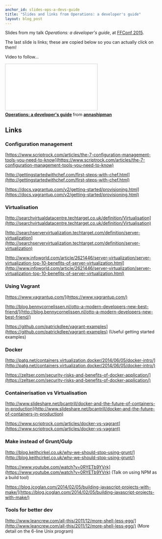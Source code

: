 ```yaml
---
anchor_id: slides-ops-a-devs-guide
title: "Slides and links from Operations: a developer's guide"
layout: blog_post
---
```


Slides from my talk *Operations: a developer's guide*, at [FFConf
2015](http://2015.ffconf.org/).

The last slide is links; these are copied below so you can actually click on
them!

Video to follow...

<div class="embedded">
  <iframe src="//www.slideshare.net/slideshow/embed_code/key/39M8UxzdHZYV1e" frameborder="0" marginwidth="0" marginheight="0" scrolling="no" style="border:1px solid #CCC; border-width:1px; margin-bottom:5px; max-width: 100%;" allowfullscreen>
  </iframe>
  <div style="margin-bottom:5px"> <strong> <a href="//www.slideshare.net/annashipman/operations-a-developers-guide" title="Operations: a developer&#x27;s guide" target="_blank">Operations: a developer&#x27;s guide</a> </strong> from <strong><a href="//www.slideshare.net/annashipman" target="_blank">annashipman</a></strong>
  </div>
</div>

## Links

### Configuration management

[https://www.scriptrock.com/articles/the-7-configuration-management-tools-you-need-to-know](https://www.scriptrock.com/articles/the-7-configuration-management-tools-you-need-to-know)

[http://gettingstartedwithchef.com/first-steps-with-chef.html](http://gettingstartedwithchef.com/first-steps-with-chef.html)

[https://docs.vagrantup.com/v2/getting-started/provisioning.html](https://docs.vagrantup.com/v2/getting-started/provisioning.html)

### Virtualisation

[http://searchvirtualdatacentre.techtarget.co.uk/definition/Virtualisation](http://searchvirtualdatacentre.techtarget.co.uk/definition/Virtualisation)

[http://searchservervirtualization.techtarget.com/definition/server-virtualization](http://searchservervirtualization.techtarget.com/definition/server-virtualization)

[http://www.infoworld.com/article/2621446/server-virtualization/server-virtualization-top-10-benefits-of-server-virtualization.html](http://www.infoworld.com/article/2621446/server-virtualization/server-virtualization-top-10-benefits-of-server-virtualization.html)


### Using Vagrant

[https://www.vagrantup.com/](https://www.vagrantup.com/)

[http://blog.bennycornelissen.nl/otto-a-modern-developers-new-best-friend/](http://blog.bennycornelissen.nl/otto-a-modern-developers-new-best-friend/)

[https://github.com/patrickdlee/vagrant-examples](https://github.com/patrickdlee/vagrant-examples)
(Useful getting started examples)

### Docker

[http://patg.net/containers,virtualization,docker/2014/06/05/docker-intro/](http://patg.net/containers,virtualization,docker/2014/06/05/docker-intro/)

[https://zeltser.com/security-risks-and-benefits-of-docker-application/](https://zeltser.com/security-risks-and-benefits-of-docker-application/)

### Containerisation vs Virtualisation

[http://www.slideshare.net/bcantrill/docker-and-the-future-of-containers-in-production](http://www.slideshare.net/bcantrill/docker-and-the-future-of-containers-in-production)

[https://www.scriptrock.com/articles/docker-vs-vagrant](https://www.scriptrock.com/articles/docker-vs-vagrant)

### Make instead of Grunt/Gulp

[http://blog.keithcirkel.co.uk/why-we-should-stop-using-grunt/](http://blog.keithcirkel.co.uk/why-we-should-stop-using-grunt/)

[https://www.youtube.com/watch?v=0RYETb9YVrk](https://www.youtube.com/watch?v=0RYETb9YVrk) (Talk on using NPM as a build tool)

[https://blog.jcoglan.com/2014/02/05/building-javascript-projects-with-make/](https://blog.jcoglan.com/2014/02/05/building-javascript-projects-with-make/)

### Tools for better dev

[http://www.leancrew.com/all-this/2011/12/more-shell-less-egg/](http://www.leancrew.com/all-this/2011/12/more-shell-less-egg/) (More detail on the 6-line Unix program)

